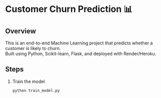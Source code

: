 # Customer Churn Prediction 📊

## Overview
This is an end-to-end Machine Learning project that predicts whether a customer is likely to churn.  
Built using Python, Scikit-learn, Flask, and deployed with Render/Heroku.

## Steps
1. Train the model
   ```bash
   python train_model.py
